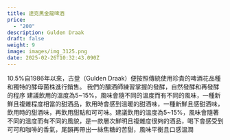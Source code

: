 ```yaml
---
title: 達克黑金龍啤酒
price:
  - "200"
description: Gulden Draak
draft: false
weight: 9
image: images/img_3125.png
date: 2025-02-26T10:32:43.090Z
---
```

10.5%自1986年以來，古登（Gulden Draak）便按照傳統使用珍貴的啤酒花品種和獨特的酵母菌株進行銷售。 我們的釀酒師練習掌握的發酵，自然發酵和再發酵的程序  建議飲用的溫度為5~15%，風味會隨不同的溫度而有不同的風味，一種新鮮且複雜程度相當的甜酒品，飲用時會感到溫暖的甜酒味，一種新鮮且感甜酒味，飲用時的甜酒味，再飲用甜點和可可味。建議飲用的溫度為5~15%，風味會隨著不同的溫度而有不同的風貌，是一款層次鮮明且複雜度很夠的酒品，喝下會感受到可可和咖啡的香氣，尾韻再帶出一絲焦糖的苦甜，風味平衡且口感溫潤